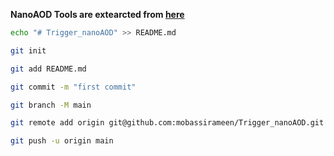 **NanoAOD Tools are extearcted from [here](https://github.com/cms-sw/cmssw/tree/CMSSW_13_0_X/PhysicsTools/NanoAODTools)**

```bash
echo "# Trigger_nanoAOD" >> README.md

git init

git add README.md

git commit -m "first commit"

git branch -M main

git remote add origin git@github.com:mobassirameen/Trigger_nanoAOD.git

git push -u origin main

```

